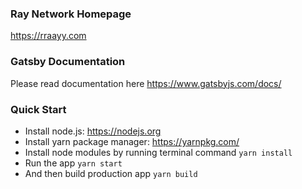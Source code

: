 ### Ray Network Homepage ###
https://rraayy.com

### Gatsby Documentation ###
Please read documentation here https://www.gatsbyjs.com/docs/

### Quick Start ###
* Install node.js: https://nodejs.org​
* Install yarn package manager: https://yarnpkg.com/​
* Install node modules by running terminal command `yarn install`
* Run the app `yarn start`
* And then build production app `yarn build`